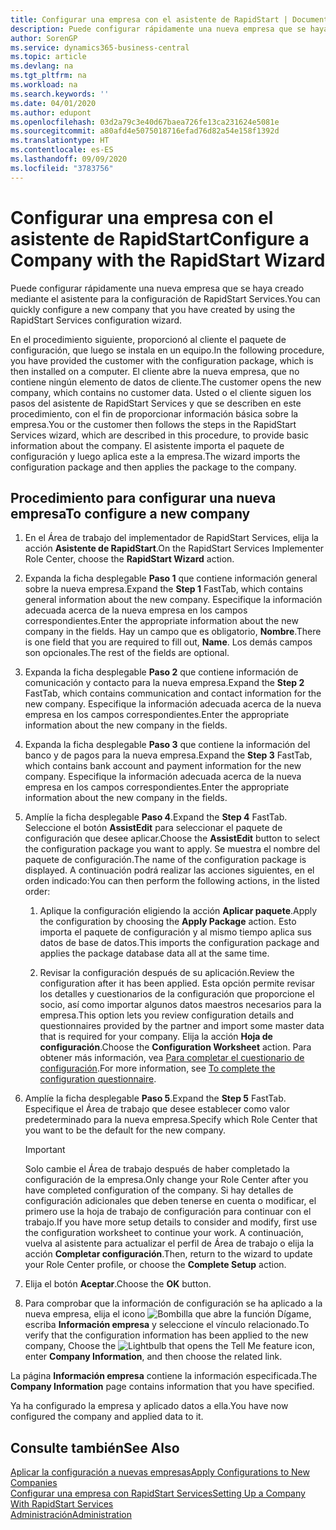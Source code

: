 ```yaml
---
title: Configurar una empresa con el asistente de RapidStart | Documentos de Microsoft
description: Puede configurar rápidamente una nueva empresa que se haya creado mediante el asistente para la configuración de RapidStart Services.
author: SorenGP
ms.service: dynamics365-business-central
ms.topic: article
ms.devlang: na
ms.tgt_pltfrm: na
ms.workload: na
ms.search.keywords: ''
ms.date: 04/01/2020
ms.author: edupont
ms.openlocfilehash: 03d2a79c3e40d67baea726fe13ca231624e5081e
ms.sourcegitcommit: a80afd4e5075018716efad76d82a54e158f1392d
ms.translationtype: HT
ms.contentlocale: es-ES
ms.lasthandoff: 09/09/2020
ms.locfileid: "3783756"
---
```

# <a name="configure-a-company-with-the-rapidstart-wizard"></a><span data-ttu-id="edbe2-103">Configurar una empresa con el asistente de RapidStart</span><span class="sxs-lookup"><span data-stu-id="edbe2-103">Configure a Company with the RapidStart Wizard</span></span>
<span data-ttu-id="edbe2-104">Puede configurar rápidamente una nueva empresa que se haya creado mediante el asistente para la configuración de RapidStart Services.</span><span class="sxs-lookup"><span data-stu-id="edbe2-104">You can quickly configure a new company that you have created by using the RapidStart Services configuration wizard.</span></span>

<span data-ttu-id="edbe2-105">En el procedimiento siguiente, proporcionó al cliente el paquete de configuración, que luego se instala en un equipo.</span><span class="sxs-lookup"><span data-stu-id="edbe2-105">In the following procedure, you have provided the customer with the configuration package, which is then installed on a computer.</span></span> <span data-ttu-id="edbe2-106">El cliente abre la nueva empresa, que no contiene ningún elemento de datos de cliente.</span><span class="sxs-lookup"><span data-stu-id="edbe2-106">The customer opens the new company, which contains no customer data.</span></span> <span data-ttu-id="edbe2-107">Usted o el cliente siguen los pasos del asistente de RapidStart Services y que se describen en este procedimiento, con el fin de proporcionar información básica sobre la empresa.</span><span class="sxs-lookup"><span data-stu-id="edbe2-107">You or the customer then follows the steps in the RapidStart Services wizard, which are described in this procedure, to provide basic information about the company.</span></span> <span data-ttu-id="edbe2-108">El asistente importa el paquete de configuración y luego aplica este a la empresa.</span><span class="sxs-lookup"><span data-stu-id="edbe2-108">The wizard imports the configuration package and then applies the package to the company.</span></span>  

## <a name="to-configure-a-new-company"></a><span data-ttu-id="edbe2-109">Procedimiento para configurar una nueva empresa</span><span class="sxs-lookup"><span data-stu-id="edbe2-109">To configure a new company</span></span>  
1. <span data-ttu-id="edbe2-110">En el Área de trabajo del implementador de RapidStart Services, elija la acción **Asistente de RapidStart**.</span><span class="sxs-lookup"><span data-stu-id="edbe2-110">On the RapidStart Services Implementer Role Center, choose the **RapidStart Wizard** action.</span></span>  
2. <span data-ttu-id="edbe2-111">Expanda la ficha desplegable **Paso 1** que contiene información general sobre la nueva empresa.</span><span class="sxs-lookup"><span data-stu-id="edbe2-111">Expand the **Step 1** FastTab, which contains general information about the new company.</span></span> <span data-ttu-id="edbe2-112">Especifique la información adecuada acerca de la nueva empresa en los campos correspondientes.</span><span class="sxs-lookup"><span data-stu-id="edbe2-112">Enter the appropriate information about the new company in the fields.</span></span> <span data-ttu-id="edbe2-113">Hay un campo que es obligatorio, **Nombre**.</span><span class="sxs-lookup"><span data-stu-id="edbe2-113">There is one field that you are required to fill out, **Name**.</span></span> <span data-ttu-id="edbe2-114">Los demás campos son opcionales.</span><span class="sxs-lookup"><span data-stu-id="edbe2-114">The rest of the fields are optional.</span></span>  
3. <span data-ttu-id="edbe2-115">Expanda la ficha desplegable **Paso 2** que contiene información de comunicación y contacto para la nueva empresa.</span><span class="sxs-lookup"><span data-stu-id="edbe2-115">Expand the **Step 2** FastTab, which contains communication and contact information for the new company.</span></span> <span data-ttu-id="edbe2-116">Especifique la información adecuada acerca de la nueva empresa en los campos correspondientes.</span><span class="sxs-lookup"><span data-stu-id="edbe2-116">Enter the appropriate information about the new company in the fields.</span></span>
4. <span data-ttu-id="edbe2-117">Expanda la ficha desplegable **Paso 3** que contiene la información del banco y de pagos para la nueva empresa.</span><span class="sxs-lookup"><span data-stu-id="edbe2-117">Expand the **Step 3** FastTab, which contains bank account and payment information for the new company.</span></span> <span data-ttu-id="edbe2-118">Especifique la información adecuada acerca de la nueva empresa en los campos correspondientes.</span><span class="sxs-lookup"><span data-stu-id="edbe2-118">Enter the appropriate information about the new company in the fields.</span></span>  
5. <span data-ttu-id="edbe2-119">Amplíe la ficha desplegable **Paso 4**.</span><span class="sxs-lookup"><span data-stu-id="edbe2-119">Expand the **Step 4** FastTab.</span></span> <span data-ttu-id="edbe2-120">Seleccione el botón **AssistEdit** para seleccionar el paquete de configuración que desee aplicar.</span><span class="sxs-lookup"><span data-stu-id="edbe2-120">Choose the **AssistEdit** button to select the configuration package you want to apply.</span></span> <span data-ttu-id="edbe2-121">Se muestra el nombre del paquete de configuración.</span><span class="sxs-lookup"><span data-stu-id="edbe2-121">The name of the configuration package is displayed.</span></span> <span data-ttu-id="edbe2-122">A continuación podrá realizar las acciones siguientes, en el orden indicado:</span><span class="sxs-lookup"><span data-stu-id="edbe2-122">You can then perform the following actions, in the listed order:</span></span>  

    1. <span data-ttu-id="edbe2-123">Aplique la configuración eligiendo la acción **Aplicar paquete**.</span><span class="sxs-lookup"><span data-stu-id="edbe2-123">Apply the configuration by choosing the **Apply Package** action.</span></span> <span data-ttu-id="edbe2-124">Esto importa el paquete de configuración y al mismo tiempo aplica sus datos de base de datos.</span><span class="sxs-lookup"><span data-stu-id="edbe2-124">This imports the configuration package and applies the package database data all at the same time.</span></span>  

    2. <span data-ttu-id="edbe2-125">Revisar la configuración después de su aplicación.</span><span class="sxs-lookup"><span data-stu-id="edbe2-125">Review the configuration after it has been applied.</span></span> <span data-ttu-id="edbe2-126">Esta opción permite revisar los detalles y cuestionarios de la configuración que proporcione el socio, así como importar algunos datos maestros necesarios para la empresa.</span><span class="sxs-lookup"><span data-stu-id="edbe2-126">This option lets you review configuration details and questionnaires provided by the partner and import some master data that is required for your company.</span></span> <span data-ttu-id="edbe2-127">Elija la acción **Hoja de configuración**.</span><span class="sxs-lookup"><span data-stu-id="edbe2-127">Choose the **Configuration Worksheet** action.</span></span> <span data-ttu-id="edbe2-128">Para obtener más información, vea [Para completar el cuestionario de configuración](admin-gather-customer-setup-values.md#to-complete-the-configuration-questionnaire).</span><span class="sxs-lookup"><span data-stu-id="edbe2-128">For more information, see [To complete the configuration questionnaire](admin-gather-customer-setup-values.md#to-complete-the-configuration-questionnaire).</span></span>  

6. <span data-ttu-id="edbe2-129">Amplíe la ficha desplegable **Paso 5**.</span><span class="sxs-lookup"><span data-stu-id="edbe2-129">Expand the **Step 5** FastTab.</span></span> <span data-ttu-id="edbe2-130">Especifique el Área de trabajo que desee establecer como valor predeterminado para la nueva empresa.</span><span class="sxs-lookup"><span data-stu-id="edbe2-130">Specify which Role Center that you want to be the default for the new company.</span></span>  

    > [!IMPORTANT]  
    >  <span data-ttu-id="edbe2-131">Solo cambie el Área de trabajo después de haber completado la configuración de la empresa.</span><span class="sxs-lookup"><span data-stu-id="edbe2-131">Only change your Role Center after you have completed configuration of the company.</span></span> <span data-ttu-id="edbe2-132">Si hay detalles de configuración adicionales que deben tenerse en cuenta o modificar, el primero use la hoja de trabajo de configuración para continuar con el trabajo.</span><span class="sxs-lookup"><span data-stu-id="edbe2-132">If you have more setup details to consider and modify, first use the configuration worksheet to continue your work.</span></span> <span data-ttu-id="edbe2-133">A continuación, vuelva al asistente para actualizar el perfil de Área de trabajo o elija la acción **Completar configuración**.</span><span class="sxs-lookup"><span data-stu-id="edbe2-133">Then, return to the wizard to update your Role Center profile, or choose the **Complete Setup** action.</span></span>

7. <span data-ttu-id="edbe2-134">Elija el botón **Aceptar**.</span><span class="sxs-lookup"><span data-stu-id="edbe2-134">Choose the **OK** button.</span></span>  
8. <span data-ttu-id="edbe2-135">Para comprobar que la información de configuración se ha aplicado a la nueva empresa, elija el icono ![Bombilla que abre la función Dígame](media/ui-search/search_small.png "Dígame qué desea hacer"), escriba **Información empresa** y seleccione el vínculo relacionado.</span><span class="sxs-lookup"><span data-stu-id="edbe2-135">To verify that the configuration information has been applied to the new company, Choose the ![Lightbulb that opens the Tell Me feature](media/ui-search/search_small.png "Tell me what you want to do") icon, enter **Company Information**, and then choose the related link.</span></span>

<span data-ttu-id="edbe2-136">La página **Información empresa** contiene la información especificada.</span><span class="sxs-lookup"><span data-stu-id="edbe2-136">The **Company Information** page contains information that you have specified.</span></span>   

<span data-ttu-id="edbe2-137">Ya ha configurado la empresa y aplicado datos a ella.</span><span class="sxs-lookup"><span data-stu-id="edbe2-137">You have now configured the company and applied data to it.</span></span>  

## <a name="see-also"></a><span data-ttu-id="edbe2-138">Consulte también</span><span class="sxs-lookup"><span data-stu-id="edbe2-138">See Also</span></span>  
[<span data-ttu-id="edbe2-139">Aplicar la configuración a nuevas empresas</span><span class="sxs-lookup"><span data-stu-id="edbe2-139">Apply Configurations to New Companies</span></span>](admin-apply-configuration-to-new-companies.md)  
[<span data-ttu-id="edbe2-140">Configurar una empresa con RapidStart Services</span><span class="sxs-lookup"><span data-stu-id="edbe2-140">Setting Up a Company With RapidStart Services</span></span>](admin-set-up-a-company-with-rapidstart.md)  
[<span data-ttu-id="edbe2-141">Administración</span><span class="sxs-lookup"><span data-stu-id="edbe2-141">Administration</span></span>](admin-setup-and-administration.md)
